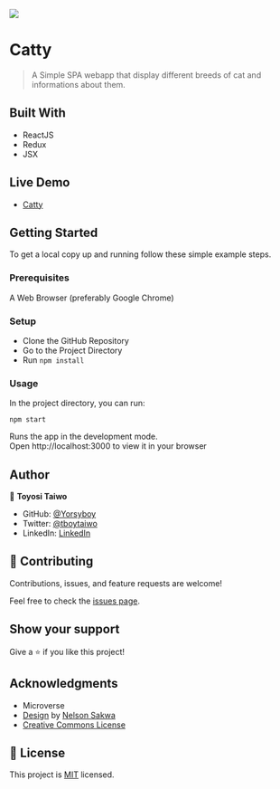 ![](https://img.shields.io/badge/Microverse-blueviolet)

# Catty

> A Simple SPA webapp that display different breeds of cat and informations about them.

## Built With

- ReactJS
- Redux
- JSX

## Live Demo

- [Catty](https://catty-catty.netlify.app/)

## Getting Started

To get a local copy up and running follow these simple example steps.

### Prerequisites

A Web Browser (preferably Google Chrome)

### Setup

- Clone the GitHub Repository
- Go to the Project Directory
- Run ```npm install```

### Usage

In the project directory, you can run:

```npm start```

Runs the app in the development mode.<br>
Open http://localhost:3000 to view it in your browser

## Author

👤 **Toyosi Taiwo**

- GitHub: [@Yorsyboy](https://github.com/Yorsyboy)
- Twitter: [@tboytaiwo](https://twitter.com/Tboytaiwo)
- LinkedIn: [LinkedIn](https://linkedin.com/in/taiwo-toyosi)

## 🤝 Contributing

Contributions, issues, and feature requests are welcome!

Feel free to check the [issues page](../../issues/).

## Show your support

Give a ⭐️ if you like this project!

## Acknowledgments

- Microverse
- [Design](https://www.behance.net/gallery/31579789/Ballhead-App-(Free-PSDs)) by [Nelson Sakwa](https://www.behance.net/sakwadesignstudio)
- [Creative Commons License](https://creativecommons.org/licenses/)

## 📝 License

This project is [MIT](./MIT) licensed.
